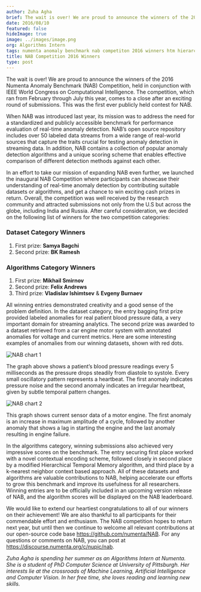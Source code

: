```yaml
---
author: Zuha Agha
brief: The wait is over! We are proud to announce the winners of the 2016 Numenta Anomaly Benchmark (NAB) Competition, held in conjunction with IEEE World Congress on Computational Intelligence.
date: 2016/08/10
featured: false
hideImage: true
image: ../images/image.png
org: Algorithms Intern
tags: numenta anomaly benchmark nab competiton 2016 winners htm hierarchical temporal memory
title: NAB Competition 2016 Winners
type: post
---
```


The wait is over! We are proud to announce the winners of the 2016 Numenta
Anomaly Benchmark (NAB) Competition, held in conjunction with IEEE World
Congress on Computational Intelligence. The competition, which ran from February
through July this year, comes to a close after an exciting round of submissions.
This was the first ever publicly held contest for NAB.

When NAB was introduced last year, its mission was to address the need for a
standardized and publicly accessible benchmark for performance evaluation of
real-time anomaly detection. NAB’s open source repository includes over 50
labeled data streams from a wide range of real-world sources that capture the
traits crucial for testing anomaly detection in streaming data. In addition, NAB
contains a collection of popular anomaly detection algorithms and a unique
scoring scheme that enables effective comparison of different detection methods
against each other.

In an effort to take our mission of expanding NAB even further, we launched the
inaugural NAB Competition where participants can showcase their understanding of
real-time anomaly detection by contributing suitable datasets or algorithms, and
get a chance to win exciting cash prizes in return. Overall, the competition was
well received by the research community and attracted submissions not only from
the U.S but across the globe, including India and Russia. After careful
consideration, we decided on the following list of winners for the two
competition categories:  

### Dataset Category Winners

1. First prize: **Samya Bagchi**
1. Second prize: **BK Ramesh**

### Algorithms Category Winners

1. First prize: **Mikhail Smirnov**
1. Second prize: **Felix Andrews**
1. Third prize: **Vladislav Ishimtsev** & **Evgeny Burnaev**

All winning entries demonstrated creativity and a good sense of the problem
definition. In the dataset category, the entry bagging first prize provided
labeled anomalies for real patient blood pressure data, a very important domain
for streaming analytics. The second prize was awarded to a dataset retrieved
from a car engine motor system with annotated anomalies for voltage and current
metrics. Here are some interesting examples of anomalies from our winning
datasets, shown with red dots.

<img
  alt="NAB chart 1"
  class="center-block img-responsive media-border"
  src="../images/image2.png"
/>
<div class="caption">
  The graph above shows a patient’s blood pressure readings every 5 milliseconds
  as the pressure drops steadily from diastole to systole. Every small
  oscillatory pattern represents a heartbeat. The first anomaly indicates
  pressure noise and the second anomaly indicates an irregular heartbeat, given
  by subtle temporal pattern changes.
</div>

<img
  alt="NAB chart 2"
  class="center-block img-responsive media-border"
  src="../images/image.png"
/>
<div class="caption">
  This graph shows current sensor data of a motor engine.  The first anomaly is
  an increase in maximum amplitude of a cycle, followed by another anomaly that
  shows a lag in starting the engine and the last anomaly resulting in engine
  failure.  
</div>

In the algorithms category, winning submissions also achieved very impressive
scores on the benchmark. The entry securing first place worked with a novel
contextual encoding scheme, followed closely in second place by a modified
Hierarchical Temporal Memory algorithm, and third place by a k-nearest neighbor
context based approach. All of these datasets and algorithms are valuable
contributions to NAB, helping accelerate our efforts to grow this benchmark and
improve its usefulness for all researchers. Winning entries are to be officially
included in an upcoming version release of NAB, and the algorithm scores will be
displayed on the NAB leaderboard.

We would like to extend our heartiest congratulations to all of our winners on
their achievement! We are also thankful to all participants for their
commendable effort and enthusiasm. The NAB competition hopes to return next
year, but until then we continue to welcome all relevant contributions at our
open-source code base https://github.com/numenta/NAB. For any questions or
comments on NAB, you can post at https://discourse.numenta.org/c/nupic/nab.  

*Zuha Agha is spending her summer as an Algorithms Intern at Numenta. She is a
student of PhD Computer Science at University of Pittsburgh. Her interests lie
at the crossroads of Machine Learning, Artificial Intelligence and Computer
Vision. In her free time, she loves reading and learning new skills.*
